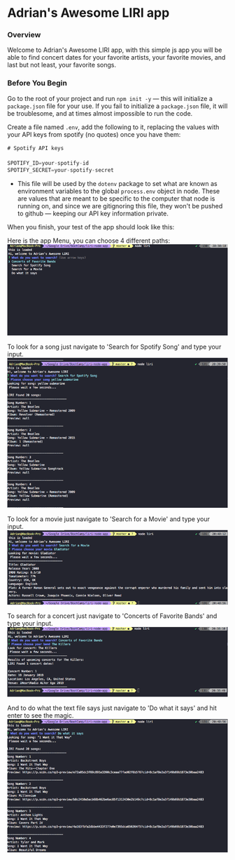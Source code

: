 # Adrian's Awesome LIRI app

### Overview

Welcome to Adrian's Awesome LIRI app, with this simple js app you will be able to find concert dates for your favorite artists, your favorite movies, and last but not least, your favorite songs.

### Before You Begin

Go to the root of your project and run `npm init -y` &mdash; this will initialize a `package.json` file for your use. If you fail to initialize a `package.json` file, it will be troublesome, and at times almost impossible to run the code.

Create a file named `.env`, add the following to it, replacing the values with your API keys from spotify (no quotes) once you have them:

```js
# Spotify API keys

SPOTIFY_ID=your-spotify-id
SPOTIFY_SECRET=your-spotify-secret
```

- This file will be used by the `dotenv` package to set what are known as environment variables to the global `process.env` object in node. These are values that are meant to be specific to the computer that node is running on, and since we are gitignoring this file, they won't be pushed to github &mdash; keeping our API key information private.

When you finish, your test of the app should look like this:

Here is the app Menu, you can choose 4 different paths:
![Image of songs](https://github.com/adriansg85/liri-node-app/blob/master/images/menu.png)

To look for a song just navigate to 'Search for Spotify Song' and type your input.
![Image of songs](https://github.com/adriansg85/liri-node-app/blob/master/images/song.png)

To look for a movie just navigate to 'Search for a Movie' and type your input.
![Image of movies](https://github.com/adriansg85/liri-node-app/blob/master/images/movie.png)

To search for a concert just navigate to 'Concerts of Favorite Bands' and type your input.
![Image of concerts](https://github.com/adriansg85/liri-node-app/blob/master/images/concerts.png)

And to do what the text file says just navigate to 'Do what it says' and hit enter to see the magic.
![Image of random text](https://github.com/adriansg85/liri-node-app/blob/master/images/dowhat.png)
